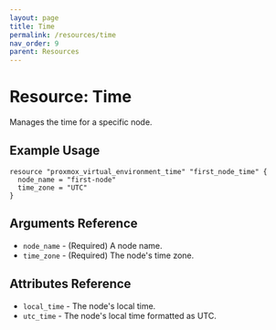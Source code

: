 ```yaml
---
layout: page
title: Time
permalink: /resources/time
nav_order: 9
parent: Resources
---
```


# Resource: Time

Manages the time for a specific node.

## Example Usage

```
resource "proxmox_virtual_environment_time" "first_node_time" {
  node_name = "first-node"
  time_zone = "UTC"
}
```

## Arguments Reference

* `node_name` - (Required) A node name.
* `time_zone` - (Required) The node's time zone.

## Attributes Reference

* `local_time` - The node's local time.
* `utc_time` - The node's local time formatted as UTC.
